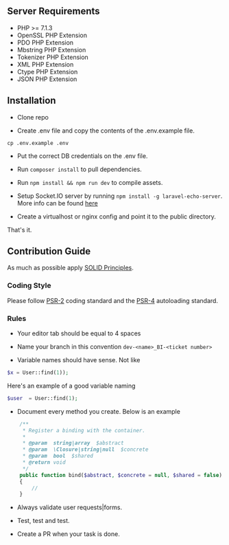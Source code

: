 ## Server Requirements

- PHP >= 7.1.3
- OpenSSL PHP Extension
- PDO PHP Extension
- Mbstring PHP Extension
- Tokenizer PHP Extension
- XML PHP Extension
- Ctype PHP Extension
- JSON PHP Extension

## Installation

- Clone repo

- Create .env file and copy the contents of the .env.example file. 
```
cp .env.example .env
```

- Put the correct DB credentials on the .env file.

- Run `composer install` to pull dependencies.

- Run `npm install && npm run dev` to compile assets.

- Setup Socket.IO server by running `npm install -g laravel-echo-server`. More info can be found [here](https://github.com/tlaverdure/laravel-echo-server)

- Create a virtualhost or nginx config and point it to the public directory.

That's it.

## Contribution Guide

As much as possible apply [SOLID Principles](https://laracasts.com/series/solid-principles-in-php). 


### Coding Style
Please follow [PSR-2](https://github.com/php-fig/fig-standards/blob/master/accepted/PSR-2-coding-style-guide.md) coding standard and the [PSR-4](https://github.com/php-fig/fig-standards/blob/master/accepted/PSR-4-autoloader.md) autoloading standard.

### Rules
- Your editor tab should be equal to 4 spaces

- Name your branch in this convention `dev-<name>_BI-<ticket number>`

- Variable names should have sense. Not like
```php
$x = User::find(1));
```
Here's an example of a good variable naming
```php
$user  = User::find(1);
```

- Document every method you create. Below is an example

```php
    /**
     * Register a binding with the container.
     *
     * @param  string|array  $abstract
     * @param  \Closure|string|null  $concrete
     * @param  bool  $shared
     * @return void
     */
    public function bind($abstract, $concrete = null, $shared = false)
    {
        //
    }
```
- Always validate user requests|forms.

- Test, test and test.

- Create a PR when your task is done.
